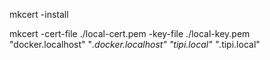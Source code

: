 mkcert -install

mkcert -cert-file ./local-cert.pem -key-file ./local-key.pem "docker.localhost" "*.docker.localhost" "tipi.local" "*.tipi.local"